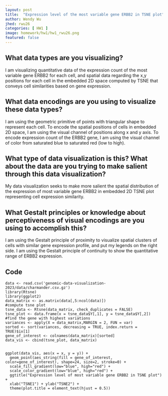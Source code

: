 ```yaml
---
layout: post
title:  "Expression level of the most variable gene ERBB2 in TSNE plot"
author: Wendy Wu
jhed: rwu26
categories: [ HW1 ]
image: homework/hw1/hw1_rwu26.png
featured: false
---
```


## What data types are you visualizing?
I am visualizing quantitative data of the expression count of the most variable gene ERBB2 for each cell, and spatial data regarding the x,y positions for each cell in the embedded 2D space computed by TSNE that conveys cell similarities based on gene expression.

## What data encodings are you using to visualize these data types?
I am using the geometric primitive of points with triangular shape to represent each cell. To encode the spatial positions of cells in embedded 2D space, I am using the visual channel of positions along x and y axis. To encode expression count of the ERBB2 gene, I am using the visual channel of color from saturated blue to saturated red (low to high). 

## What type of data visualization is this? What about the data are you trying to make salient through this data visualization? 
My data visualization seeks to make more salient the spatial distribution of the expression of most variable gene ERBB2 in embedded 2D TSNE plot representing cell expression similarity. 

## What Gestalt principles or knowledge about perceptiveness of visual encodings are you using to accomplish this?
I am using the Gestalt principle of proximity to visualize spatial clusters of cells with similar gene expression profile, and put my legends on the right side. I am using the Gestalt principle of continuity to show the quantitative range of ERBB2 expression.

## Code

```{r}
data <- read.csv('genomic-data-visualization-2023/data/charmander.csv.gz')
library(Rtsne)
library(ggplot2)
data_matrix <- as.matrix(data[,5:ncol(data)])
#compute tsne plot
tsne_data <- Rtsne(data_matrix, check_duplicates = FALSE)
tsne_plot <- data.frame(x = tsne_data$Y[,1], y = tsne_data$Y[,2])
#find the gene with highest variations
variances <- apply(X = data_matrix,MARGIN = 2, FUN = var)
sorted <- sort(variances, decreasing = TRUE, index.return = TRUE)$ix[1]
gene_of_interest <- colnames(data_matrix)[sorted]
data_vis <- cbind(tsne_plot, data_matrix)


ggplot(data_vis, aes(x = x, y = y)) +
  geom_point(aes_string(fill = gene_of_interest, color=gene_of_interest), shape=24, size=2, stroke=0) +
  scale_fill_gradient(low="blue", high="red") +   
  scale_color_gradient(low="blue", high="red") +
  ggtitle("Expression level of most variable gene ERBB2 in TSNE plot") + 
  xlab("TSNE1") + ylab("TSNE2") +
  theme(plot.title = element_text(hjust = 0.5))
  



```


